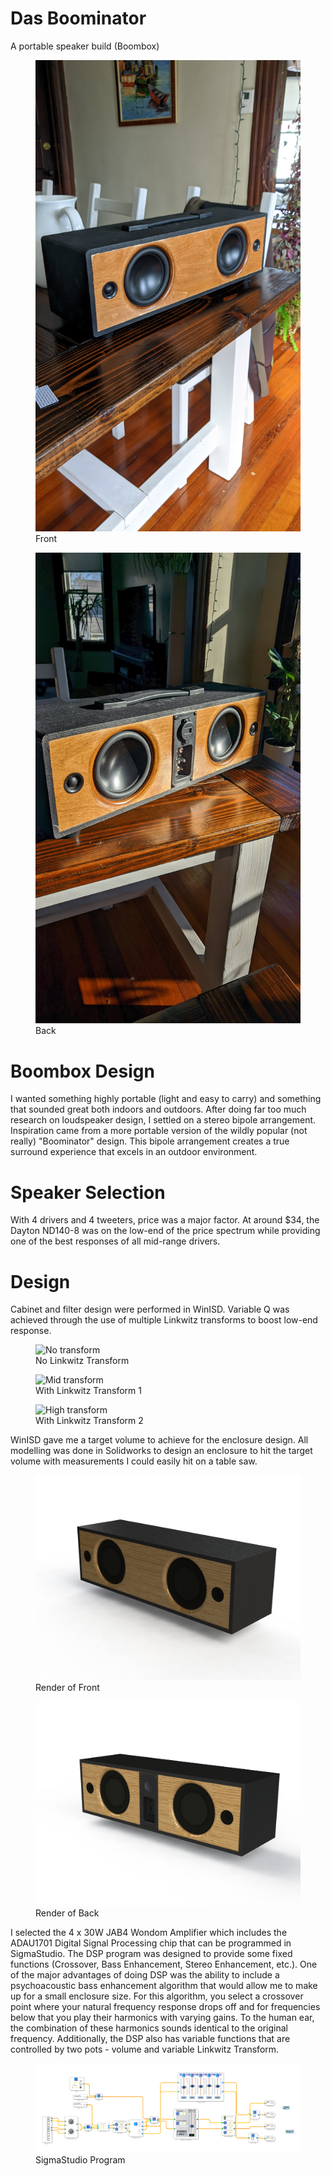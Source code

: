 # Das Boominator
A portable speaker build (Boombox)

<figure>
<img src="images/front.jpg" alt="Front" /><figcaption aria-hidden="true">Front</figcaption>
</figure>

<figure>
<img src="images/back.jpg" alt="Back" /><figcaption aria-hidden="true">Back</figcaption>
</figure>

# Boombox Design
I wanted something highly portable (light and easy to carry) and something that sounded great both indoors and outdoors. After doing far too much research on loudspeaker design, I settled on a stereo bipole arrangement. Inspiration came from a more portable version of the wildly popular (not really) "Boominator" design.
This bipole arrangement creates a true surround experience that excels in an outdoor environment.

# Speaker Selection
With 4 drivers and 4 tweeters, price was a major factor. At around $34, the Dayton ND140-8 was on the low-end of the price spectrum while providing one of the best responses of all mid-range drivers.

# Design
Cabinet and filter design were performed in WinISD. Variable Q was achieved through the use of multiple Linkwitz transforms to boost low-end response. 

<figure>
<img src="images/freq_response_no_transform.jpg" alt="No transform" /><figcaption aria-hidden="true">No Linkwitz Transform</figcaption>
</figure>

<figure>
<img src="images/freq_response_mid_transform.jpg" alt="Mid transform" /><figcaption aria-hidden="true">With Linkwitz Transform 1</figcaption>
</figure>

<figure>
<img src="images/freq_response_high_transform.jpg" alt="High transform" /><figcaption aria-hidden="true">With Linkwitz Transform 2</figcaption>
</figure>

WinISD gave me a target volume to achieve for the enclosure design. All modelling was done in Solidworks to design an enclosure to hit the target volume with measurements I could easily hit on a table saw.

<figure>
<img src="images/render_front.png" alt="Render Front" /><figcaption aria-hidden="true">Render of Front</figcaption>
</figure>

<figure>
<img src="images/render_back.png" alt="Render Back" /><figcaption aria-hidden="true">Render of Back</figcaption>
</figure>


I selected the 4 x 30W JAB4 Wondom Amplifier which includes the ADAU1701 Digital Signal Processing chip that can be programmed in SigmaStudio.
The DSP program was designed to provide some fixed functions (Crossover, Bass Enhancement, Stereo Enhancement, etc.). One of the major advantages of doing DSP was the ability to include a psychoacoustic bass enhancement algorithm that would allow me to make up for a small enclosure size. For this algorithm, you select a crossover point where your natural frequency response drops off and for frequencies below that you play their harmonics with varying gains. To the human ear, the combination of these harmonics sounds identical to the original frequency.
Additionally, the DSP also has variable functions that are controlled by two pots - volume and variable Linkwitz Transform.

<figure>
<img src="images/dsp.png" alt="DSP" /><figcaption aria-hidden="true">SigmaStudio Program</figcaption>
</figure>